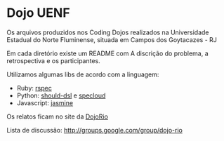 Dojo UENF
=========

Os arquivos produzidos nos Coding Dojos realizados na Universidade Estadual do
Norte Fluminense, situada em Campos dos Goytacazes - RJ

Em cada diretório existe um README com A discrição do problema, a retrospectiva
e os participantes.

Utilizamos algumas libs de acordo com a linguagem:

- Ruby: [rspec](http://relishapp.com/rspec)
- Python: [should-dsl](http://should-dsl.info/) e [specloud](http://github.com/hugobr/specloud)
- Javascript: [jasmine](https://jasmine.github.io/)

Os relatos ficam no site da [DojoRio](http://dojorio.org)

Lista de discussão: <http://groups.google.com/group/dojo-rio>

